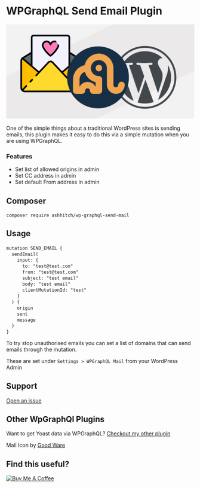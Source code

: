 # WPGraphQL Send Email Plugin

![WPGraphQl Yoast SEO Plugin](./banner.png)

One of the simple things about a traditional WordPress sites is sending emails, this plugin makes it easy to do this via a simple mutation when you are using WPGraphQL.

### Features

- Set list of allowed origins in admin
- Set CC address in admin
- Set default From address in admin

## Composer

```
composer require ashhitch/wp-graphql-send-mail
```

## Usage

```
mutation SEND_EMAIL {
  sendEmail(
    input: {
      to: "test@test.com"
      from: "test@test.com"
      subject: "test email"
      body: "test email"
      clientMutationId: "test"
    }
  ) {
    origin
    sent
    message
  }
}

```

To try stop unauthorised emails you can set a list of domains that can send emails through the mutation.

These are set under `Settings > WPGraphQL Mail` from your WordPress Admin

## Support

[Open an issue](https://github.com/ashhitch/wp-graphql-send-mail/issues)

## Other WpGraphQl Plugins

Want to get Yoast data via WPGraphQL? [Checkout my other plugin](https://github.com/ashhitch/wp-graphql-yoast-seo)

Mail Icon by [Good Ware](https://www.flaticon.com/authors/good-ware)

## Find this useful?

<a href="https://www.buymeacoffee.com/ashhitch" target="_blank"><img src="https://www.buymeacoffee.com/assets/img/custom_images/orange_img.png" alt="Buy Me A Coffee" style="height: 40px !important;width: auto !important;" ></a>


